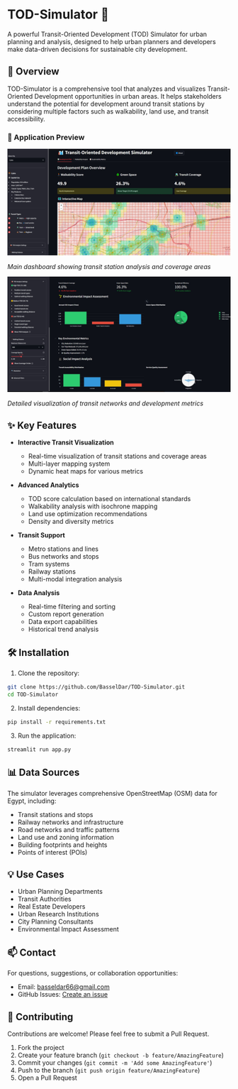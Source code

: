 # TOD-Simulator 🌆

A powerful Transit-Oriented Development (TOD) Simulator for urban planning and analysis, designed to help urban planners and developers make data-driven decisions for sustainable city development.

## 🚀 Overview

TOD-Simulator is a comprehensive tool that analyzes and visualizes Transit-Oriented Development opportunities in urban areas. It helps stakeholders understand the potential for development around transit stations by considering multiple factors such as walkability, land use, and transit accessibility.

### 📸 Application Preview

<img src="sitepreview .jpg" alt="Site Preview" width="800"/>

*Main dashboard showing transit station analysis and coverage areas*

<img src="sitepreview2.jpg" alt="Site Preview 2" width="800"/>

*Detailed visualization of transit networks and development metrics*

## ✨ Key Features

- **Interactive Transit Visualization**
  - Real-time visualization of transit stations and coverage areas
  - Multi-layer mapping system
  - Dynamic heat maps for various metrics

- **Advanced Analytics**
  - TOD score calculation based on international standards
  - Walkability analysis with isochrone mapping
  - Land use optimization recommendations
  - Density and diversity metrics

- **Transit Support**
  - Metro stations and lines
  - Bus networks and stops
  - Tram systems
  - Railway stations
  - Multi-modal integration analysis

- **Data Analysis**
  - Real-time filtering and sorting
  - Custom report generation
  - Data export capabilities
  - Historical trend analysis

## 🛠️ Installation

1. Clone the repository:
```bash
git clone https://github.com/BasselDar/TOD-Simulator.git
cd TOD-Simulator
```

2. Install dependencies:
```bash
pip install -r requirements.txt
```

3. Run the application:
```bash
streamlit run app.py
```

## 📊 Data Sources

The simulator leverages comprehensive OpenStreetMap (OSM) data for Egypt, including:
- Transit stations and stops
- Railway networks and infrastructure
- Road networks and traffic patterns
- Land use and zoning information
- Building footprints and heights
- Points of interest (POIs)

## 💡 Use Cases

- Urban Planning Departments
- Transit Authorities
- Real Estate Developers
- Urban Research Institutions
- City Planning Consultants
- Environmental Impact Assessment

## 📫 Contact

For questions, suggestions, or collaboration opportunities:
- Email: basseldar66@gmail.com
- GitHub Issues: [Create an issue](https://github.com/BasselDar/TOD-Simulator/issues)


## 🤝 Contributing

Contributions are welcome! Please feel free to submit a Pull Request.

1. Fork the project
2. Create your feature branch (`git checkout -b feature/AmazingFeature`)
3. Commit your changes (`git commit -m 'Add some AmazingFeature'`)
4. Push to the branch (`git push origin feature/AmazingFeature`)
5. Open a Pull Request

